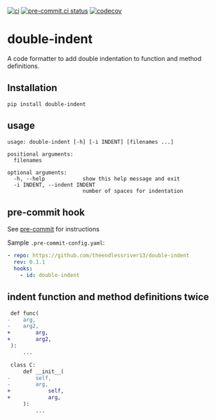 [![ci](https://github.com/theendlessriver13/double-indent/workflows/ci/badge.svg)](https://github.com/theendlessriver13/double-indent/actions?query=workflow%3Aci)
[![pre-commit.ci status](https://results.pre-commit.ci/badge/github/theendlessriver13/double-indent/master.svg)](https://results.pre-commit.ci/latest/github/theendlessriver13/double-indent/master)
[![codecov](https://codecov.io/gh/theendlessriver13/double-indent/branch/master/graph/badge.svg)](https://codecov.io/gh/theendlessriver13/double-indent)

# double-indent

A code formatter to add double indentation to function and method definitions.

## Installation

`pip install double-indent`

## usage

```console
usage: double-indent [-h] [-i INDENT] [filenames ...]

positional arguments:
  filenames

optional arguments:
  -h, --help            show this help message and exit
  -i INDENT, --indent INDENT
                        number of spaces for indentation
```

## pre-commit hook

See [pre-commit](https://pre-commit.com) for instructions

Sample `.pre-commit-config.yaml`:

```yaml
- repo: https://github.com/theendlessriver13/double-indent
  rev: 0.1.1
  hooks:
    - id: double-indent
```

## indent function and method definitions twice

```diff
 def func(
-    arg,
-    arg2,
+        arg,
+        arg2,
 ):
     ...
```

```diff
 class C:
     def __init__(
-        self,
-        arg,
+            self,
+            arg,
     ):
         ...
```
